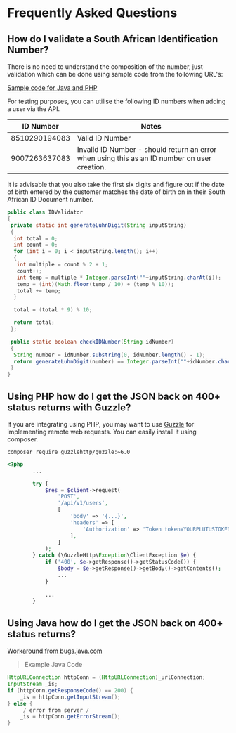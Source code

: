 # Frequently Asked Questions

## How do I validate a South African Identification Number?

There is no need to understand the composition of the number, just validation which can be done using
sample code from the following URL's:

[Sample code for Java and PHP](http://knowles.co.za/generating-south-african-id-numbers/)

For testing purposes, you can utilise the following ID numbers when adding a user via the API.

| ID Number | Notes |
|---------------|--------------|
| 8510290194083 | Valid ID Number   |
| 9007263637083 | Invalid ID Number - should return an error when using this as an ID number on user creation. |

It is advisable that you also take the first six digits and figure out if the date of birth entered by the customer
matches the date of birth on in their South African ID Document number.


```java
public class IDValidator
{
 private static int generateLuhnDigit(String inputString)
 {
  int total = 0;
  int count = 0;
  for (int i = 0; i < inputString.length(); i++)
  {
   int multiple = count % 2 + 1;
   count++;
   int temp = multiple * Integer.parseInt(""+inputString.charAt(i));
   temp = (int)(Math.floor(temp / 10) + (temp % 10));
   total += temp;
  }

  total = (total * 9) % 10;

  return total;
 };

 public static boolean checkIDNumber(String idNumber)
 {
  String number = idNumber.substring(0, idNumber.length() - 1);
  return generateLuhnDigit(number) == Integer.parseInt(""+idNumber.charAt(idNumber.length() - 1));
 }
}
```

## Using PHP how do I get the JSON back on 400+ status returns with Guzzle?

If you are integrating using PHP, you may want to use [Guzzle](http://docs.guzzlephp.org/en/latest/) for implementing remote web requests.  You can easily install it using composer.

```
composer require guzzlehttp/guzzle:~6.0
```

```php
<?php
        ...

        try {
            $res = $client->request(
                'POST',
                '/api/v1/users',
                [
                    'body' => '{...}',
                    'headers' => [
                        'Authorization' => 'Token token=YOURPLUTUSTOKEN',
                    ],
                ]
            );
        } catch (\GuzzleHttp\Exception\ClientException $e) {
            if ('400', $e->getResponse()->getStatusCode()) {
                $body = $e->getResponse()->getBody()->getContents();
                ...
			}
			
			...
        }
```

## Using Java how do I get the JSON back on 400+ status returns?

[Workaround from bugs.java.com](http://bugs.java.com/bugdatabase/view_bug.do?bug_id=4513568)

> Example Java Code

```java
HttpURLConnection httpConn = (HttpURLConnection)_urlConnection;
InputStream _is;
if (httpConn.getResponseCode() == 200) {
    _is = httpConn.getInputStream();
} else {
     / error from server /
    _is = httpConn.getErrorStream();
}
```
